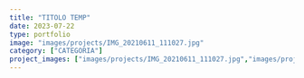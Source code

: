```yaml
---
title: "TITOLO TEMP"
date: 2023-07-22
type: portfolio
image: "images/projects/IMG_20210611_111027.jpg"
category: ["CATEGORIA"]
project_images: ["images/projects/IMG_20210611_111027.jpg","images/projects/IMG_20210611_111047.jpg"]
---
```

